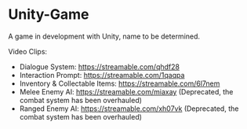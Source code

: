 # Unity-Game
A game in development with Unity, name to be determined.

Video Clips:  
- Dialogue System: https://streamable.com/qhdf28  
- Interaction Prompt: https://streamable.com/1qaqpa  
- Inventory & Collectable Items: https://streamable.com/6l7nem  
- Melee Enemy AI: https://streamable.com/miaxay (Deprecated, the combat system has been overhauled)  
- Ranged Enemy AI: https://streamable.com/xh07vk  (Deprecated, the combat system has been overhauled)

